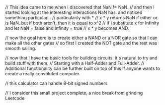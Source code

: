 
// This idea came to me when I discovered that NaN != NaN.
// and then I started looking at the interesting interactions NaN has. and noticed something particular...
// particularily with *
// x * y returns NaN if either or is NaN. but if both aren't, then it is equal to x^2
// if I substitute x for Infinity and let NaN = false and Infinity = true
// x * y becomes AND.

// now the goal here is to create either a NAND or a NOR gate so that I can make all the other gates
// so first I created the NOT gate and the rest was smooth sailing.

// now that I have the basic tools for building circuits. it's natural to try and build stuff with them.
// Starting with a Half-Adder and Full-Adder. 
// Additional functionality can be further built on top of this if anyone wants to create a really convoluted computer.

// this calculator can handle 8-bit signed numbers

// I consider this small project complete, a nice break from grinding Leetcode
